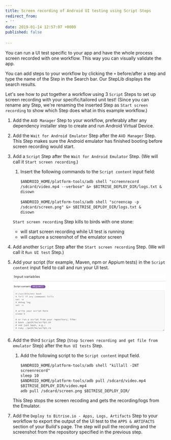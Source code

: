 ```yaml
---
title: Screen recording of Android UI testing using Script Steps
redirect_from:
- ''
date: 2019-01-14 12:57:07 +0000
published: false

---
```

You can run a UI test specific to your app and have the whole process screen recorded with one workflow. This way you can visually validate the app.

You can add steps to your workflow by clicking the `+` before/after a step and type the name of the Step in the Search bar.  Our StepLib displays the search results.

Let's see how to put together a workflow using 3 `Script` Steps to set up screen recording with your specific/tailored unit test! (Since you can rename any Step, we're renaming the inserted Step as `Start screen recording` to show which Step does what in this example workflow.)

1. Add the `AVD Manager` Step to your workflow, preferably after any dependency installer step to create and run Android Virtual Device.
2. Add the `Wait for Android Emulator` Step after the `AVD Manager` Step. This Step makes sure the Android emulator has finished booting before screen recording would start.
3. Add a `Script` Step after the `Wait for Android Emulator` Step. (We will call it `Start screen recording`.)
   1. Insert the following commands to the `Script content` input field:

          $ANDROID_HOME/platform-tools/adb shell "screenrecord /sdcard/video.mp4 --verbose" &> $BITRISE_DEPLOY_DIR/logs.txt &
          disown
          
          $ANDROID_HOME/platform-tools/adb shell "screencap -p /sdcard/screen.png" &> $BITRISE_DEPLOY_DIR/logs.txt &
          disown

   `Start screen recording` Step kills to birds with one stone:
   * will start screen recording while UI test is running
   * will capture a screenshot of the emulator screen
4. Add another `Script` Step after the `Start screen recording` Step. (We will call it `Run UI test` Step.)
5. Add your script (for example, Maven, npm or Appium tests) in the `Script content` input field to call and run your UI test.

   ![](/img/ui-test-script.png)
6. Add the third `Script` Step (`Stop Screen recording and get file from emulator` Step) after the `Run UI tests` Step.
   1. Add the following script to the `Script content` input field.

          $ANDROID_HOME/platform-tools/adb shell "killall -INT screenrecord"
          sleep 10
          $ANDROID_HOME/platform-tools/adb pull /sdcard/video.mp4 $BITRISE_DEPLOY_DIR/video.mp4
          adb pull /sdcard/screen.png $BITRISE_DEPLOY_DIR/
	This Step stops the screen recoding and gets the recording/logs from the Emulator.
7. Add the `Deploy to Bitrise.io - Apps, Logs, Artifacts` Step to your workflow to export the output of the UI test to the `APPS & ARTIFACTS` section of your Build's page. The step will pull the recording and the screenshot from the repository specified in the previous step.